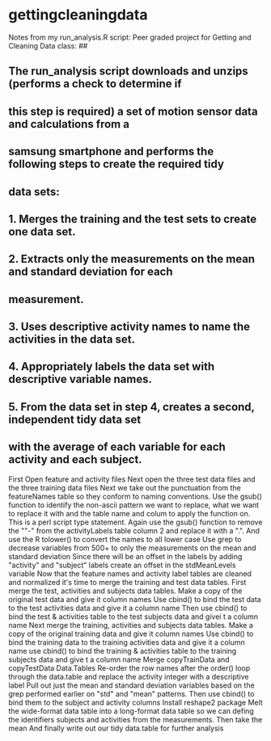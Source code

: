 # gettingcleaningdata
Notes from my run_analysis.R script:
Peer graded project for Getting and Cleaning Data class:                        ##
## The run_analysis script downloads and unzips (performs a check to determine if  ##
## this step is required) a set of motion sensor data and calculations from a      ##
## samsung smartphone and performs the following steps to create the required tidy ##
## data sets:                                                                      ##
## 1. Merges the training and the test sets to create one data set.                ##
## 2.	Extracts only the measurements on the mean and standard deviation for each ##
## measurement.                                                                    ##                                                                   
## 3.	Uses descriptive activity names to name the activities in the data set.    ##          
## 4.	Appropriately labels the data set with descriptive variable names.         ##
## 5.	From the data set in step 4, creates a second, independent tidy data set   ##
## with the average of each variable for each activity and each subject.    
First Open feature and activity files
Next open the three test data files and the three training data files
Next we take out the punctuation from the featureNames table so they conform to naming conventions.  Use the gsub() function to identify the non-ascii pattern we want to replace,  what we want to replace it with and the table name and colum to apply the function on.  This is a perl script type statement.
Again use the gsub() function to remove the ""-" from the activityLabels table column 2 and replace it with a ".".  And use the R tolower() to convert the names to all lower case
Use grep to decrease variables from 500+ to only the measurements on the mean and standard deviation
Since there will be an offset in the labels by adding "activity" and "subject" labels create an offset in the stdMeanLevels variable
Now that the feature names and activity label tables are cleaned and normalized it's time to merge the training and test data tables.  First merge the test, activities and subjects data tables.  Make a copy of the original test data and give it column names
Use cbind() to bind the test data to the test activities data and give it a column name
Then use cbind() to bind the test & activities table to the test subjects data  and givei t a column name
Next merge the training, activities and subjects data tables.  Make a copy of the original training data and give it column names
Use cbind() to bind the training data to the training activities data and give it a column name
use cbind() to bind the training & activities table to the training subjects data and give t a column name
Merge copyTrainData and copyTestData Data.Tables
Re-order the row names after the order()
loop through the data.table and replace the activity integer with a descriptive label
Pull out just the mean and standard deviation variables based on the grep performed earlier on "std" and "mean" patterns.  Then use cbind() to bind them to the subject  and activity columns
Install reshape2 package
Melt the wide-format data table into a long-format data table so we can defing the identifiers  subjects and activities from the measurements.  Then take the mean
And finally write out our tidy data.table for further analysis 
